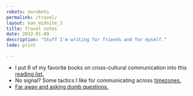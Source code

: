 ```yaml
---
robots: norobots
permalink: /travel/
layout: kao_midnite_3
title: Travel notes
date: 2022-01-09
description: "Stuff I'm writing for friends and for myself."
lede: print

---
```



+ I put 6 of my favorite books on cross-cultural communication into this [reading list.]
+ No signal? Some tactics I like for communicating across [timezones.]
+ [Far away and asking dumb questions.]


[reading list.]: https://www.zachmccabe.com/travel/reading-list

[timezones.]: https://www.zachmccabe.com/travel/timezones

[Far away and asking dumb questions.]: https://www.zachmccabe.com/travel/dumb-questions

